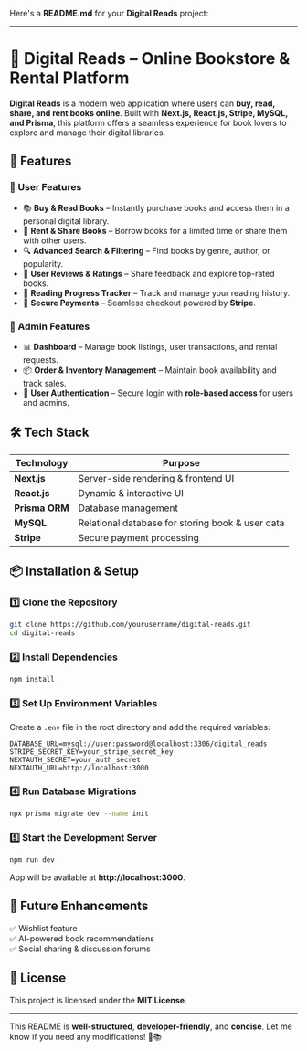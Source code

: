 Here's a **README.md** for your **Digital Reads** project:  

---

# 📖 Digital Reads – Online Bookstore & Rental Platform  

**Digital Reads** is a modern web application where users can **buy, read, share, and rent books online**. Built with **Next.js, React.js, Stripe, MySQL, and Prisma**, this platform offers a seamless experience for book lovers to explore and manage their digital libraries.  

## 🚀 Features  

### 🔹 User Features  
- 📚 **Buy & Read Books** – Instantly purchase books and access them in a personal digital library.  
- 🔄 **Rent & Share Books** – Borrow books for a limited time or share them with other users.  
- 🔍 **Advanced Search & Filtering** – Find books by genre, author, or popularity.  
- 💬 **User Reviews & Ratings** – Share feedback and explore top-rated books.  
- 📖 **Reading Progress Tracker** – Track and manage your reading history.  
- 🛒 **Secure Payments** – Seamless checkout powered by **Stripe**.  

### 🔹 Admin Features  
- 📊 **Dashboard** – Manage book listings, user transactions, and rental requests.  
- 📦 **Order & Inventory Management** – Maintain book availability and track sales.  
- 🔐 **User Authentication** – Secure login with **role-based access** for users and admins.  

## 🛠️ Tech Stack  

| Technology  | Purpose  |  
|-------------|---------|  
| **Next.js**  | Server-side rendering & frontend UI  |  
| **React.js**  | Dynamic & interactive UI  |  
| **Prisma ORM**  | Database management  |  
| **MySQL**  | Relational database for storing book & user data  |  
| **Stripe**  | Secure payment processing  |  

## 📦 Installation & Setup  

### **1️⃣ Clone the Repository**  
```bash
git clone https://github.com/yourusername/digital-reads.git
cd digital-reads
```

### **2️⃣ Install Dependencies**  
```bash
npm install
```

### **3️⃣ Set Up Environment Variables**  
Create a `.env` file in the root directory and add the required variables:  
```env
DATABASE_URL=mysql://user:password@localhost:3306/digital_reads
STRIPE_SECRET_KEY=your_stripe_secret_key
NEXTAUTH_SECRET=your_auth_secret
NEXTAUTH_URL=http://localhost:3000
```

### **4️⃣ Run Database Migrations**  
```bash
npx prisma migrate dev --name init
```

### **5️⃣ Start the Development Server**  
```bash
npm run dev
```
App will be available at **http://localhost:3000**.  

## 🎯 Future Enhancements  
✅ Wishlist feature  
✅ AI-powered book recommendations  
✅ Social sharing & discussion forums  

## 📜 License  
This project is licensed under the **MIT License**.  

---

This README is **well-structured**, **developer-friendly**, and **concise**. Let me know if you need any modifications! 🚀📚
